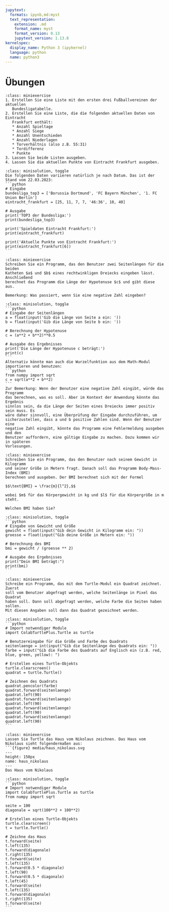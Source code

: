 ```yaml
---
jupytext:
  formats: ipynb,md:myst
  text_representation:
    extension: .md
    format_name: myst
    format_version: 0.13
    jupytext_version: 1.13.8
kernelspec:
  display_name: Python 3 (ipykernel)
  language: python
  name: python3
---
```


# Übungen

```{admonition} Übung 3.1
:class: miniexercise
1. Erstellen Sie eine Liste mit den ersten drei Fußballvereinen der aktuellen
   Bundesligatabelle.
2. Erstellen Sie eine Liste, die die folgenden aktuellen Daten von Eintracht
   Frankfurt enthält:
   * Anzahl Spieltage
   * Anzahl Siege
   * Anzahl Unentschieden
   * Anzahl Niederlagen
   * Torverhältnis (also z.B. 55:31)
   * Tordifferenz 
   * Punkte
3. Lassen Sie beide Listen ausgeben.
4. Lassen Sie die aktuellen Punkte von Eintracht Frankfurt ausgeben.
```

````{admonition} Lösung
:class: minisolution, toggle
Die folgenden Daten variieren natürlich je nach Datum. Das ist der Stand vom 22.03.2023: 
```python
# Eingabe
bundesliga_top3 = ['Borussia Dortmund', 'FC Bayern München', '1. FC Union Berlin']
eintracht_frankfurt = [25, 11, 7, 7, '46:36', 10, 40]

# Ausgabe
print('TOP3 der Bundesliga:')
print(bundesliga_top3)

print('Spieldaten Eintracht Frankfurt:')
print(eintracht_frankfurt)

print('Aktuelle Punkte von Eintracht Frankfurt:')
print(eintracht_frankfurt[6])
```
````

```{admonition} Übung 3.2 
:class: miniexercise
Schreiben Sie ein Programm, das den Benutzer zwei Seitenlängen für die beiden
Katheten $a$ und $b$ eines rechtwinkligen Dreiecks eingeben lässt. Anschließend
berechnet das Programm die Länge der Hypotenuse $c$ und gibt diese aus.

Bemerkung: Was passiert, wenn Sie eine negative Zahl eingeben?
```

````{admonition} Lösung
:class: minisolution, toggle
```python
# Eingabe der Seitenlängen
a = float(input('Gib die Länge von Seite a ein: '))
b = float(input('Gib die Länge von Seite b ein: '))

# Berechnung der Hypotenuse
c = (a**2 + b**2)**0.5

# Ausgabe des Ergebnisses
print('Die Länge der Hypotenuse c beträgt:')
print(c)
```
Alternativ könnte man auch die Wurzelfunktion aus dem Math-Modul importieren und benutzen:
```python
from numpy import sqrt
c = sqrt(a**2 + b**2)
```
Zur Bemerkung: Wenn der Benutzer eine negative Zahl eingibt, würde das Programm
das berechnen, was es soll. Aber im Kontext der Anwendung könnte das Ergebnis
sinnlos sein, da die Länge der Seiten eines Dreiecks immer positiv sein muss. Es
wäre daher sinnvoll, eine Überprüfung der Eingabe durchzuführen, um
sicherzustellen, dass a und b positive Zahlen sind. Wenn der Benutzer eine
negative Zahl eingibt, könnte das Programm eine Fehlermeldung ausgeben und den
Benutzer auffordern, eine gültige Eingabe zu machen. Dazu kommen wir in späteren
Vorlesungen.
````

```{admonition} Übung 3.3
:class: miniexercise
Schreiben Sie ein Programm, das den Benutzer nach seinem Gewicht in Kilogramm
und seiner Größe in Metern fragt. Danach soll das Programm Body-Mass-Index (BMI)
berechnen und ausgeben. Der BMI berechnet sich mit der Formel

$$\text{BMI} = \frac{m}{l^2},$$

wobei $m$ für das Körpergewicht in kg und $l$ für die Körpergröße in m steht.

Welchen BMI haben Sie?
```

````{admonition} Lösung
:class: minisolution, toggle
```python
# Eingabe von Gewicht und Größe
gewicht = float(input("Gib dein Gewicht in Kilogramm ein: "))
groesse = float(input("Gib deine Größe in Metern ein: "))

# Berechnung des BMI
bmi = gewicht / (groesse ** 2)

# Ausgabe des Ergebnisses
print("Dein BMI beträgt:")
print(bmi)
```
````

```{admonition} Übung 3.4
:class: miniexercise
Schreibe ein Programm, das mit dem Turtle-Modul ein Quadrat zeichnet. Zuerst
soll vom Benutzer abgefragt werden, welche Seitenlänge in Pixel das Quadrat
haben soll. Dann soll abgefragt werden, welche Farbe die Seiten haben sollen.
Mit diesen Angaben soll dann das Quadrat gezeichnet werden.
```

````{admonition} Lösung
:class: minisolution, toggle
```python
# Import notwendiger Module
import ColabTurtlePlus.Turtle as turtle

# Benutzereingabe für die Größe und Farbe des Quadrats
seitenlaenge = int(input("Gib die Seitenlänge des Quadrats ein: "))
farbe = input("Gib die Farbe des Quadrats auf Englisch ein (z.B. red, blue, green, yellow): ")

# Erstellen eines Turtle-Objekts
turtle.clearscreen()
quadrat = turtle.Turtle()

# Zeichnen des Quadrats
quadrat.pencolor(farbe)
quadrat.forward(seitenlaenge)
quadrat.left(90)
quadrat.forward(seitenlaenge)
quadrat.left(90)
quadrat.forward(seitenlaenge)
quadrat.left(90)
quadrat.forward(seitenlaenge)
quadrat.left(90)
```
````

```{admonition} Übung 3.5
:class: miniexercise
Lassen Sie Turtle das Haus vom Nikolaus zeichnen. Das Haus vom Nikolaus sieht folgendermaßen aus:
```{figure} media/haus_nikolaus.svg
---
height: 150px
name: haus_nikolaus
---
Das Haus vom Nikolaus
```

````{admonition} Lösung
:class: minisolution, toggle
```python
# Import notwendiger Module
import ColabTurtlePlus.Turtle as turtle
from numpy import sqrt

seite = 100
diagonale = sqrt(100**2 + 100**2)

# Erstellen eines Turtle-Objekts
turtle.clearscreen()
t = turtle.Turtle()

# Zeichne das Haus
t.forward(seite)
t.left(135)
t.forward(diagonale)
t.right(135)
t.forward(seite)
t.left(135)
t.forward(0.5 * diagonale)
t.left(90)
t.forward(0.5 * diagonale)
t.left(45)
t.forward(seite)
t.left(135)
t.forward(diagonale)
t.right(135)
t.forward(seite)
```
````
